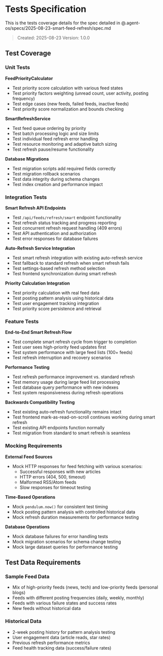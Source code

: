 # Tests Specification

This is the tests coverage details for the spec detailed in @.agent-os/specs/2025-08-23-smart-feed-refresh/spec.md

> Created: 2025-08-23
> Version: 1.0.0

## Test Coverage

### Unit Tests

**FeedPriorityCalculator**
- Test priority score calculation with various feed states
- Test priority factors weighting (unread count, user activity, posting frequency)
- Test edge cases (new feeds, failed feeds, inactive feeds)
- Test priority score normalization and bounds checking

**SmartRefreshService** 
- Test feed queue ordering by priority
- Test batch processing logic and size limits
- Test individual feed refresh error handling
- Test resource monitoring and adaptive batch sizing
- Test refresh pause/resume functionality

**Database Migrations**
- Test migration scripts add required fields correctly
- Test migration rollback scenarios
- Test data integrity during schema changes
- Test index creation and performance impact

### Integration Tests

**Smart Refresh API Endpoints**
- Test `/api/feeds/refresh/smart` endpoint functionality  
- Test refresh status tracking and progress reporting
- Test concurrent refresh request handling (409 errors)
- Test API authentication and authorization
- Test error responses for database failures

**Auto-Refresh Service Integration**
- Test smart refresh integration with existing auto-refresh service
- Test fallback to standard refresh when smart refresh fails
- Test settings-based refresh method selection
- Test frontend synchronization during smart refresh

**Priority Calculation Integration**
- Test priority calculation with real feed data
- Test posting pattern analysis using historical data
- Test user engagement tracking integration
- Test priority score persistence and retrieval

### Feature Tests

**End-to-End Smart Refresh Flow**
- Test complete smart refresh cycle from trigger to completion
- Test user sees high-priority feed updates first
- Test system performance with large feed lists (100+ feeds)
- Test refresh interruption and recovery scenarios

**Performance Testing**
- Test refresh performance improvement vs. standard refresh
- Test memory usage during large feed list processing
- Test database query performance with new indexes
- Test system responsiveness during refresh operations

**Backwards Compatibility Testing**
- Test existing auto-refresh functionality remains intact
- Test frontend mark-as-read-on-scroll continues working during smart refresh
- Test existing API endpoints function normally
- Test migration from standard to smart refresh is seamless

### Mocking Requirements

**External Feed Sources**
- Mock HTTP responses for feed fetching with various scenarios:
  - Successful responses with new articles
  - HTTP errors (404, 500, timeout)
  - Malformed RSS/Atom feeds
  - Slow responses for timeout testing

**Time-Based Operations**
- Mock `pendulum.now()` for consistent test timing
- Mock posting pattern analysis with controlled historical data
- Mock refresh duration measurements for performance testing

**Database Operations**
- Mock database failures for error handling tests
- Mock migration scenarios for schema change testing
- Mock large dataset queries for performance testing

## Test Data Requirements

### Sample Feed Data
- Mix of high-priority feeds (news, tech) and low-priority feeds (personal blogs)
- Feeds with different posting frequencies (daily, weekly, monthly)
- Feeds with various failure states and success rates
- New feeds without historical data

### Historical Data
- 2-week posting history for pattern analysis testing
- User engagement data (article reads, star rates)
- Previous refresh performance metrics
- Feed health tracking data (success/failure rates)